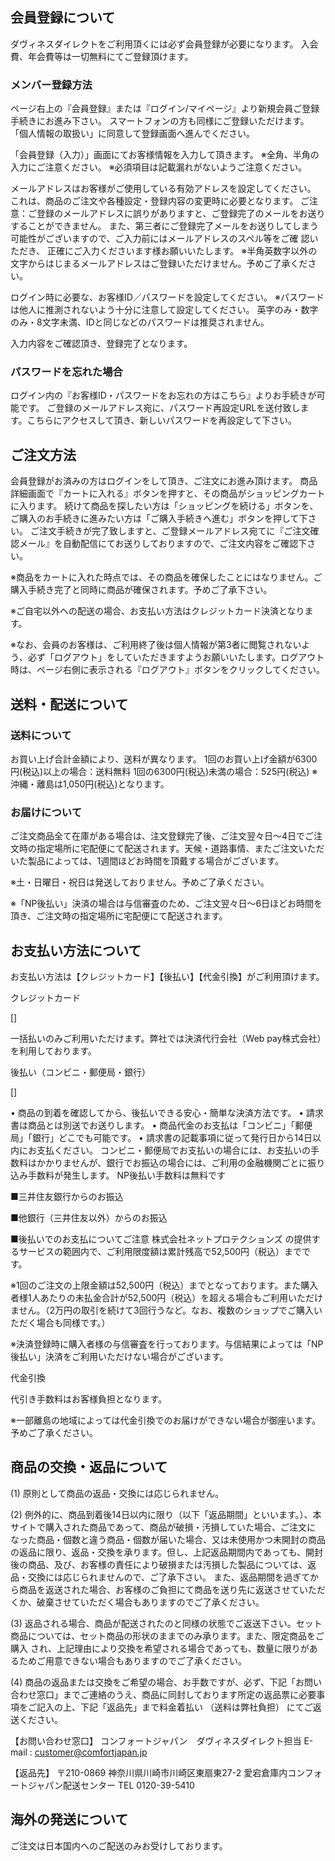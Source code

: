 ## 会員登録について

ダヴィネスダイレクトをご利用頂くには必ず会員登録が必要になります。
入会費、年会費等は一切無料にてご登録頂けます。

### メンバー登録方法

ページ右上の『会員登録』または『ログイン/マイページ』より新規会員ご登録手続きにお進み下さい。
スマートフォンの方も同様にご登録いただけます。
「個人情報の取扱い」に同意して登録画面へ進んでください。

「会員登録（入力）」画面にてお客様情報を入力して頂きます。
※全角、半角の入力にご注意ください。
※必須項目は記載漏れがないようご注意ください。

メールアドレスはお客様がご使用している有効アドレスを設定してください。
これは、商品のご注文や各種設定・登録内容の変更時に必要となります。
ご注意：ご登録のメールアドレスに誤りがありますと、ご登録完了のメールをお送りすることができません。
また、第三者にご登録完了メールをお送りしてしまう可能性がございますので、ご入力前にはメールアドレスのスペル等をご確
認いただき、 正確にご入力くださいます様お願いいたします。
※半角英数字以外の文字からはじまるメールアドレスはご登録いただけません。予めご了承ください。

ログイン時に必要な、お客様ID／パスワードを設定してください。
※パスワードは他人に推測されないよう十分に注意して設定してください。
英字のみ・数字のみ・8文字未満、IDと同じなどのパスワードは推奨されません。

入力内容をご確認頂き、登録完了となります。

### パスワードを忘れた場合

ログイン内の『お客様ID・パスワードをお忘れの方はこちら』よりお手続きが可能です。
ご登録のメールアドレス宛に、パスワード再設定URLを送付致します。こちらにアクセスして頂き、新しいパスワードを再設定して下さい。

## ご注文方法

会員登録がお済みの方はログインをして頂き、ご注文にお進み頂けます。
商品詳細画面で『カートに入れる』ボタンを押すと、その商品がショッピングカートに入ります。
続けて商品を探したい方は「ショッピングを続ける」ボタンを、ご購入のお手続きに進みたい方は「ご購入手続きへ進む」ボタンを押して下さい。
ご注文手続きが完了致しますと、ご登録メールアドレス宛てに『ご注文確認メール』を自動配信にてお送りしておりますので、ご注文内容をご確認下さい。

※商品をカートに入れた時点では、その商品を確保したことにはなりません。ご購入手続き完了と同時に商品が確保されます。予めご了承下さい。

※ご自宅以外への配送の場合、お支払い方法はクレジットカード決済となります。

※なお、会員のお客様は、ご利用終了後は個人情報が第3者に閲覧されないよう、必ず「ログアウト」をしていただきますようお願いいたします。ログアウト時は、ページ右側に表示される『ログアウト』ボタンをクリックしてください。

## 送料・配送について

### 送料について

お買い上げ合計金額により、送料が異なります。
1回のお買い上げ金額が6300円(税込)以上の場合：送料無料
1回の6300円(税込)未満の場合：525円(税込)
※沖縄・離島は1,050円(税込)となります。

### お届けについて

ご注文商品全て在庫がある場合は、注文登録完了後、ご注文翌々日～4日でご注文時の指定場所に宅配便にて配送されます。天候・道路事情、またご注文いただいた製品によっては、1週間ほどお時間を頂戴する場合がございます。

※土・日曜日・祝日は発送しておりません。予めご了承ください。

※「NP後払い」決済の場合は与信審査のため、ご注文翌々日～6日ほどお時間を頂き、ご注文時の指定場所に宅配便にて配送されます。

## お支払い方法について

お支払い方法は【クレジットカード】【後払い】【代金引換】がご利用頂けます。

クレジットカード

[]

一括払いのみご利用いただけます。弊社では決済代行会社（Web pay株式会社）を利用しております。

後払い（コンビニ・郵便局・銀行）

[]

• 商品の到着を確認してから、後払いできる安心・簡単な決済方法です。
• 請求書は商品とは別送でお送りします。
• 商品代金のお支払は「コンビニ」「郵便局」「銀行」どこでも可能です。
• 請求書の記載事項に従って発行日から14日以内にお支払ください。
コンビニ・郵便局でお支払いの場合には、お支払いの手数料はかかりませんが、銀行でお振込の場合には、ご利用の金融機関ごとに振り込み手数料が発生します。
NP後払い手数料は無料です

■三井住友銀行からのお振込

■他銀行（三井住友以外）からのお振込

■後払いでのお支払についてご注意
株式会社ネットプロテクションズ の提供するサービスの範囲内で、ご利用限度額は累計残高で52,500円（税込）までです。

※1回のご注文の上限金額は52,500円（税込）までとなっております。また購入者様1人あたりの未払金合計が52,500円（税込）を超える場合もご利用いただけません。（2万円の取引を続けて3回行うなど。なお、複数のショップでご購入いただく場合も同様です。）

※決済登録時に購入者様の与信審査を行っております。与信結果によっては「NP後払い」決済をご利用いただけない場合がございます。

代金引換

代引き手数料はお客様負担となります。

※一部離島の地域によっては代金引換でのお届けができない場合が御座います。予めご了承ください。

## 商品の交換・返品について

(1) 原則として商品の返品・交換には応じられません。

(2) 例外的に、商品到着後14日以内に限り（以下「返品期間」といいます。）、本サイトで購入された商品であって、商品が破損・汚損していた場合、ご注文に なった商品・個数と違う商品・個数が届いた場合、又は未使用かつ未開封の商品の返品に限り、返品・交換を承ります。但し、上記返品期間内であっても、開封 後の商品、及び、お客様の責任により破損または汚損した製品については、返品・交換には応じられませんので、ご了承下さい。 また、返品期間を過ぎてから商品を返送された場合、お客様のご負担にて商品を送り先に返送させていただくか、破棄させていただく場合もありますのでご了承ください。

(3) 返品される場合、商品が配送されたのと同様の状態でご返送下さい。セット商品については、セット商品の形状のままでのみ承ります。また、限定商品をご購入 され、上記理由により交換を希望される場合であっても、数量に限りがあるためご用意できない場合もありますのでご了承ください。

(4) 商品の返品または交換をご希望の場合、お手数ですが、必ず、下記「お問い合わせ窓口」までご連絡のうえ、商品に同封しております所定の返品票に必要事項をご記入の上、下記「返品先」まで料金着払い （送料は弊社負担） にてご返送ください。

【お問い合わせ窓口】
コンフォートジャパン　ダヴィネスダイレクト担当
E-mail : customer@comfortjapan.jp


【返品先】
〒210-0869 神奈川県川崎市川崎区東扇東27-2
愛宕倉庫内コンフォートジャパン配送センター
TEL 0120-39-5410

## 海外の発送について

ご注文は日本国内へのご配送のみお受けしております。
